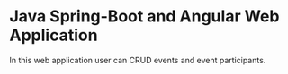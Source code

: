 # Java Spring-Boot and Angular Web Application

In this web application user can CRUD events and event participants.


